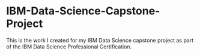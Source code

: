 # IBM-Data-Science-Capstone-Project
This is the work I created for my IBM Data Science capstone project as part of the IBM Data Science Professional Certification.
